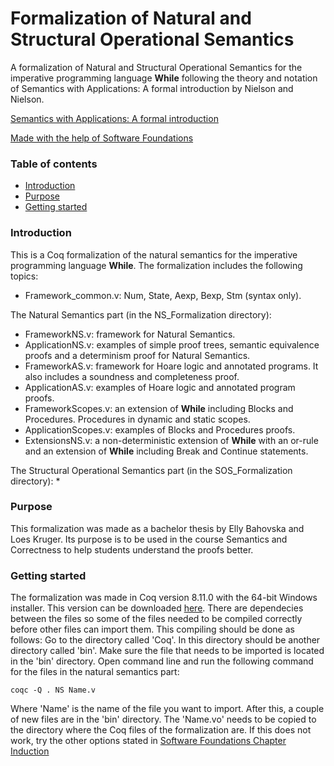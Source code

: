 # Formalization of Natural and Structural Operational Semantics
A formalization of Natural and Structural Operational Semantics for the imperative programming language **While** following the theory and notation of Semantics with Applications: A formal introduction by Nielson and Nielson.

[Semantics with Applications: A formal introduction](http://www.cs.ru.nl/~herman/onderwijs/semantics2019/wiley.pdf)

[Made with the help of Software Foundations](https://softwarefoundations.cis.upenn.edu/)

### Table of contents
* [Introduction](#introduction)
* [Purpose](#purpose)
* [Getting started](#getting-started)

### Introduction

This is a Coq formalization of the natural semantics for the imperative programming language **While**. The formalization includes the following topics:
* Framework_common.v: Num, State, Aexp, Bexp, Stm (syntax only).

The Natural Semantics part (in the NS_Formalization directory):
* FrameworkNS.v: framework for Natural Semantics.
* ApplicationNS.v: examples of simple proof trees, semantic equivalence proofs and a determinism proof for Natural Semantics.
* FrameworkAS.v: framework for Hoare logic and annotated programs. It also includes a soundness and completeness proof.
* ApplicationAS.v: examples of Hoare logic and annotated program proofs.
* FrameworkScopes.v: an extension of **While** including Blocks and Procedures. Procedures in dynamic and static scopes.
* ApplicationScopes.v: examples of Blocks and Procedures proofs.
* ExtensionsNS.v: a non-deterministic extension of **While** with an or-rule and an extension of **While** including Break and Continue statements. 

The Structural Operational Semantics part (in the SOS_Formalization directory):
*

### Purpose

This formalization was made as a bachelor thesis by Elly Bahovska and Loes Kruger. Its purpose is to be used in the course Semantics and Correctness to help students understand the proofs better.

### Getting started

The formalization was made in Coq version 8.11.0 with the 64-bit Windows installer.
This version can be downloaded [here](https://github.com/coq/coq/releases/tag/V8.11.0).
There are dependecies between the files so some of the files needed to be compiled correctly before other files can import them. This compiling should be done as follows:
Go to the directory called 'Coq'.
In this directory should be another directory called 'bin'.
Make sure the file that needs to be imported is located in the 'bin' directory.
Open command line and run the following command for the files in the natural semantics part:
```
coqc -Q . NS Name.v
```
Where 'Name' is the name of the file you want to import.
After this, a couple of new files are in the 'bin' directory. The 'Name.vo' needs to be copied to the directory where the Coq files of the formalization are.
If this does not work, try the other options stated in [Software Foundations Chapter Induction](https://softwarefoundations.cis.upenn.edu/lf-current/Induction.html)

